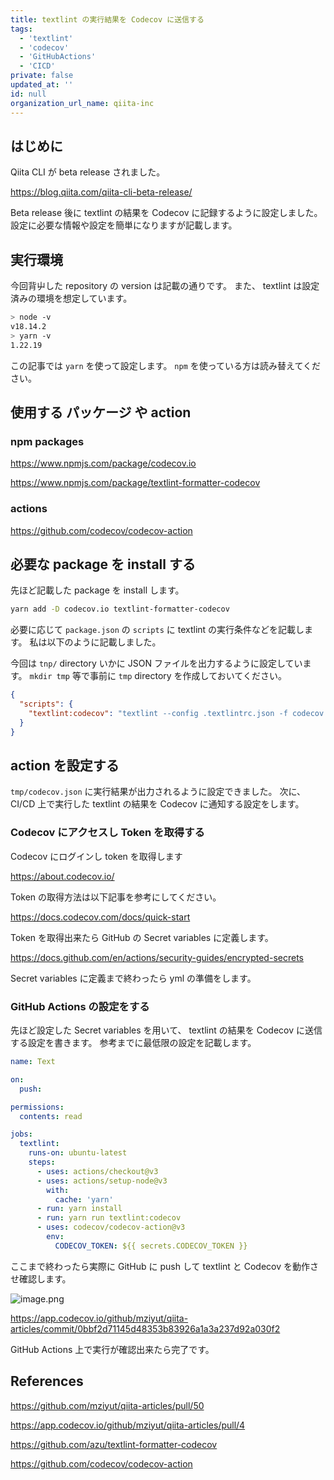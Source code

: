 ```yaml
---
title: textlint の実行結果を Codecov に送信する
tags:
  - 'textlint'
  - 'codecov'
  - 'GitHubActions'
  - 'CICD'
private: false
updated_at: ''
id: null
organization_url_name: qiita-inc
---
```


## はじめに

Qiita CLI が beta release されました。

https://blog.qiita.com/qiita-cli-beta-release/

Beta release 後に textlint の結果を Codecov に記録するように設定しました。
設定に必要な情報や設定を簡単になりますが記載します。

## 実行環境

今回背屮した repository の version は記載の通りです。
また、 textlint は設定済みの環境を想定しています。

```sh
> node -v
v18.14.2
> yarn -v
1.22.19
```

この記事では `yarn` を使って設定します。
`npm` を使っている方は読み替えてください。

## 使用する パッケージ や action

### npm packages

https://www.npmjs.com/package/codecov.io

https://www.npmjs.com/package/textlint-formatter-codecov

### actions

https://github.com/codecov/codecov-action

## 必要な package を install する

先ほど記載した package を install します。

```sh
yarn add -D codecov.io textlint-formatter-codecov
```

必要に応じて `package.json` の `scripts` に textlint の実行条件などを記載します。
私は以下のように記載しました。

今回は `tnp/` directory いかに JSON ファイルを出力するように設定しています。
`mkdir tmp` 等で事前に `tmp` directory を作成しておいてください。

```json:package.json
{
  "scripts": {
    "textlint:codecov": "textlint --config .textlintrc.json -f codecov -o tmp/codecov.json *"
  }
}
```

## action を設定する

`tmp/codecov.json` に実行結果が出力されるように設定できました。
次に、 CI/CD 上で実行した textlint の結果を Codecov に通知する設定をします。

### Codecov にアクセスし Token を取得する

Codecov にログインし token を取得します

https://about.codecov.io/

Token の取得方法は以下記事を参考にしてください。

https://docs.codecov.com/docs/quick-start

Token を取得出来たら GitHub の Secret variables に定義します。

https://docs.github.com/en/actions/security-guides/encrypted-secrets

Secret variables に定義まで終わったら yml の準備をします。

### GitHub Actions の設定をする

先ほど設定した Secret variables を用いて、 textlint の結果を Codecov に送信する設定を書きます。
参考までに最低限の設定を記載します。

```yaml:.github/workflows/test.yml
name: Text

on:
  push:

permissions:
  contents: read

jobs:
  textlint:
    runs-on: ubuntu-latest
    steps:
      - uses: actions/checkout@v3
      - uses: actions/setup-node@v3
        with:
          cache: 'yarn'
      - run: yarn install
      - run: yarn run textlint:codecov
      - uses: codecov/codecov-action@v3
        env:
          CODECOV_TOKEN: ${{ secrets.CODECOV_TOKEN }}
```

ここまで終わったら実際に GitHub に push して textlint と Codecov を動作させ確認します。

![image.png](https://qiita-image-store.s3.ap-northeast-1.amazonaws.com/0/55950/821a16f7-0f6a-d353-8aa5-972ce7ffc9b3.png)

https://app.codecov.io/github/mziyut/qiita-articles/commit/0bbf2d71145d48353b83926a1a3a237d92a030f2

GitHub Actions 上で実行が確認出来たら完了です。

## References

https://github.com/mziyut/qiita-articles/pull/50

https://app.codecov.io/github/mziyut/qiita-articles/pull/4

https://github.com/azu/textlint-formatter-codecov

https://github.com/codecov/codecov-action
